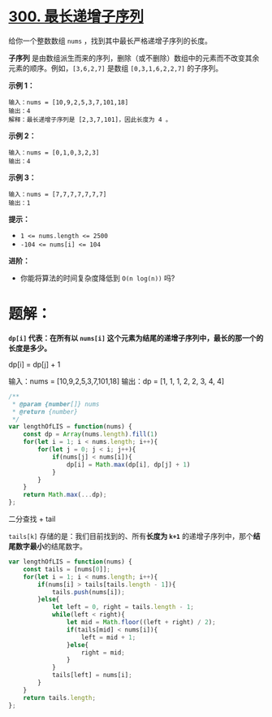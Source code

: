# [300. 最长递增子序列](https://leetcode.cn/problems/longest-increasing-subsequence/)

给你一个整数数组 `nums` ，找到其中最长严格递增子序列的长度。

**子序列** 是由数组派生而来的序列，删除（或不删除）数组中的元素而不改变其余元素的顺序。例如，`[3,6,2,7]` 是数组 `[0,3,1,6,2,2,7]` 的子序列。

 

**示例 1：**

```
输入：nums = [10,9,2,5,3,7,101,18]
输出：4
解释：最长递增子序列是 [2,3,7,101]，因此长度为 4 。
```

**示例 2：**

```
输入：nums = [0,1,0,3,2,3]
输出：4
```

**示例 3：**

```
输入：nums = [7,7,7,7,7,7,7]
输出：1
```

 

**提示：**

- `1 <= nums.length <= 2500`
- `-104 <= nums[i] <= 104`

 

**进阶：**

- 你能将算法的时间复杂度降低到 `O(n log(n))` 吗?

# 题解：

**`dp[i]` 代表：在所有以 `nums[i]` 这个元素为结尾的递增子序列中，最长的那一个的长度是多少。**

dp[i] = dp[j] + 1

输入：nums = [10,9,2,5,3,7,101,18]
输出：dp = [1, 1, 1, 2, 2, 3, 4, 4]

```js
/**
 * @param {number[]} nums
 * @return {number}
 */
var lengthOfLIS = function(nums) {
    const dp = Array(nums.length).fill(1)
    for(let i = 1; i < nums.length; i++){
        for(let j = 0; j < i; j++){
            if(nums[j] < nums[i]){
                dp[i] = Math.max(dp[i], dp[j] + 1)
            }
        }
    }
    return Math.max(...dp);
};
```

二分查找 + tail

`tails[k]` 存储的是：我们目前找到的、所有**长度为 `k+1`** 的递增子序列中，那个**结尾数字最小**的结尾数字。

```js
var lengthOfLIS = function(nums) {
    const tails = [nums[0]];
    for(let i = 1; i < nums.length; i++){
        if(nums[i] > tails[tails.length - 1]){
            tails.push(nums[i]);
        }else{
            let left = 0, right = tails.length - 1;
            while(left < right){
                let mid = Math.floor((left + right) / 2);
                if(tails[mid] < nums[i]){
                    left = mid + 1;
                }else{
                    right = mid;
                }
            }
            tails[left] = nums[i];
        }
    }
    return tails.length;
};

```

